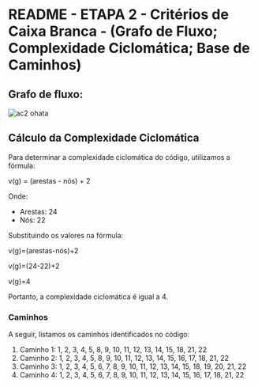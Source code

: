 # README - ETAPA 2 - Critérios de Caixa Branca - (Grafo de Fluxo; Complexidade Ciclomática; Base de Caminhos)

## Grafo de fluxo:

![ac2 ohata](https://github.com/ThallesRodriguess/teste_caixa_branca/assets/105616515/7b8590c9-e4ec-4010-b564-adfd1d06bad8)

## Cálculo da Complexidade Ciclomática

Para determinar a complexidade ciclomática do código, utilizamos a fórmula:

v(g) = (arestas - nós) + 2

Onde:
- Arestas: 24
- Nós: 22

Substituindo os valores na fórmula:


v(g)=(arestas-nós)+2

v(g)=(24-22)+2

v(g)=4


Portanto, a complexidade ciclomática é igual a 4.

### Caminhos

A seguir, listamos os caminhos identificados no código:

1. Caminho 1: 1, 2, 3, 4, 5, 8, 9, 10, 11, 12, 13, 14, 15, 18, 21, 22
2. Caminho 2: 1, 2, 3, 4, 5, 8, 9, 10, 11, 12, 13, 14, 15, 16, 17, 18, 21, 22
3. Caminho 3: 1, 2, 3, 4, 5, 6, 7, 8, 9, 10, 11, 12, 13, 14, 15, 18, 19, 20, 21, 22
4. Caminho 4: 1, 2, 3, 4, 5, 6, 7, 8, 9, 10, 11, 12, 13, 14, 15, 16, 17, 18, 21, 22



